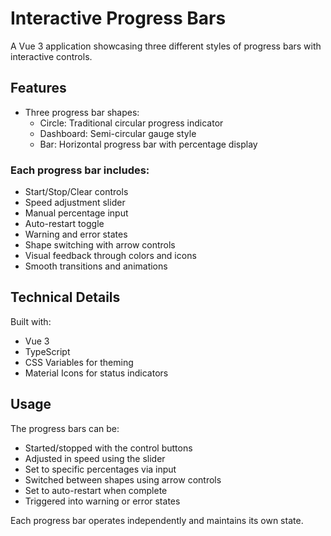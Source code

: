 # Interactive Progress Bars

A Vue 3 application showcasing three different styles of progress bars with interactive controls.

## Features

- Three progress bar shapes:
  - Circle: Traditional circular progress indicator
  - Dashboard: Semi-circular gauge style
  - Bar: Horizontal progress bar with percentage display

### Each progress bar includes:
- Start/Stop/Clear controls
- Speed adjustment slider
- Manual percentage input
- Auto-restart toggle
- Warning and error states
- Shape switching with arrow controls
- Visual feedback through colors and icons
- Smooth transitions and animations

## Technical Details

Built with:
- Vue 3
- TypeScript
- CSS Variables for theming
- Material Icons for status indicators

## Usage

The progress bars can be:
- Started/stopped with the control buttons
- Adjusted in speed using the slider
- Set to specific percentages via input
- Switched between shapes using arrow controls
- Set to auto-restart when complete
- Triggered into warning or error states

Each progress bar operates independently and maintains its own state.
